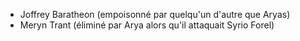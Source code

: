 - Joffrey Baratheon (empoisonné par quelqu'un d'autre que Aryas)
- Meryn Trant (éliminé par Arya alors qu'il attaquait Syrio Forel)
